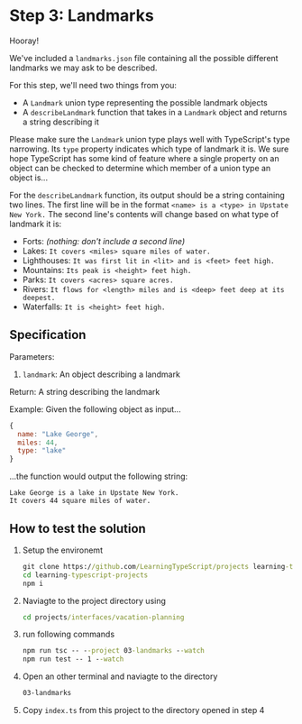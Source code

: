 # Step 3: Landmarks

Hooray!

We've included a `landmarks.json` file containing all the possible different landmarks we may ask to be described.

For this step, we'll need two things from you:

- A `Landmark` union type representing the possible landmark objects
- A `describeLandmark` function that takes in a `Landmark` object and returns a string describing it

Please make sure the `Landmark` union type plays well with TypeScript's type narrowing.
Its `type` property indicates which type of landmark it is.
We sure hope TypeScript has some kind of feature where a single property on an object can be checked to determine which member of a union type an object is...

For the `describeLandmark` function, its output should be a string containing two lines.
The first line will be in the format `<name> is a <type> in Upstate New York.`
The second line's contents will change based on what type of landmark it is:

- Forts: _(nothing: don't include a second line)_
- Lakes: `It covers <miles> square miles of water.`
- Lighthouses: `It was first lit in <lit> and is <feet> feet high.`
- Mountains: `Its peak is <height> feet high.`
- Parks: `It covers <acres> square acres.`
- Rivers: `It flows for <length> miles and is <deep> feet deep at its deepest.`
- Waterfalls: `It is <height> feet high.`

## Specification

Parameters:

1. `landmark`: An object describing a landmark

Return: A string describing the landmark

Example: Given the following object as input...

```js
{
  name: "Lake George",
  miles: 44,
  type: "lake"
}
```

...the function would output the following string:

```plaintext
Lake George is a lake in Upstate New York.
It covers 44 square miles of water.
```

## How to test the solution

1. Setup the environemt

   ```cmd
   git clone https://github.com/LearningTypeScript/projects learning-typescript-projects
   cd learning-typescript-projects
   npm i
   ```

2. Naviagte to the project directory using

   ```cmd
   cd projects/interfaces/vacation-planning
   ```

3. run following commands

   ```cmd
   npm run tsc -- --project 03-landmarks --watch
   npm run test -- 1 --watch
   ```

4. Open an other terminal and naviagte to the directory

   ```cmd
   03-landmarks
   ```

5. Copy `index.ts` from this project to the directory opened in step 4
